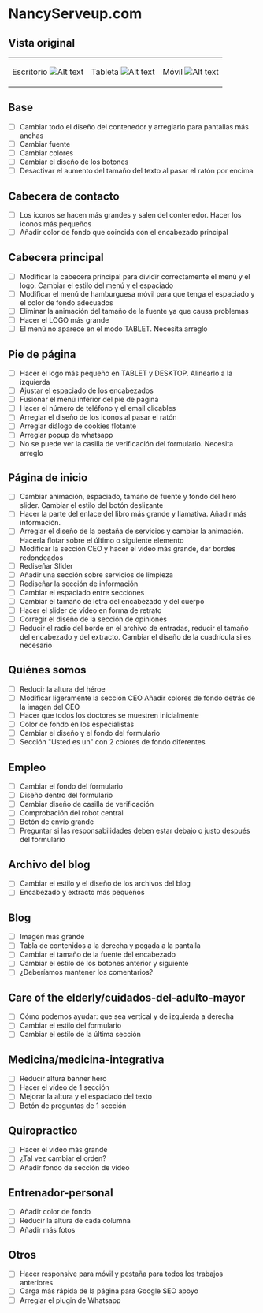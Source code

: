 # NancyServeup.com

## Vista original

<table>
<tr valign=top align=center>
<td>

Escritorio
![Alt text](images/image.png)

</td>
<td>

Tableta
![Alt text](images/image-1.png)

</td>
<td>

Móvil
![Alt text](images/image-2.png)

</td>
</tr>
</table>

## Base

- [ ] Cambiar todo el diseño del contenedor y arreglarlo para pantallas más anchas
- [ ] Cambiar fuente
- [ ] Cambiar colores
- [ ] Cambiar el diseño de los botones
- [ ] Desactivar el aumento del tamaño del texto al pasar el ratón por encima

## Cabecera de contacto

- [ ] Los iconos se hacen más grandes y salen del contenedor. Hacer los iconos más pequeños
- [ ] Añadir color de fondo que coincida con el encabezado principal

## Cabecera principal

- [ ] Modificar la cabecera principal para dividir correctamente el menú y el logo. Cambiar el estilo del menú y el espaciado
- [ ] Modificar el menú de hamburguesa móvil para que tenga el espaciado y el color de fondo adecuados
- [ ] Eliminar la animación del tamaño de la fuente ya que causa problemas
- [ ] Hacer el LOGO más grande
- [ ] El menú no aparece en el modo TABLET. Necesita arreglo

## Pie de página

- [ ] Hacer el logo más pequeño en TABLET y DESKTOP. Alinearlo a la izquierda
- [ ] Ajustar el espaciado de los encabezados
- [ ] Fusionar el menú inferior del pie de página
- [ ] Hacer el número de teléfono y el email clicables
- [ ] Arreglar el diseño de los iconos al pasar el ratón
- [ ] Arreglar diálogo de cookies flotante
- [ ] Arreglar popup de whatsapp
- [ ] No se puede ver la casilla de verificación del formulario. Necesita arreglo

## Página de inicio

- [ ] Cambiar animación, espaciado, tamaño de fuente y fondo del hero slider. Cambiar el estilo del botón deslizante
- [ ] Hacer la parte del enlace del libro más grande y llamativa. Añadir más información.
- [ ] Arreglar el diseño de la pestaña de servicios y cambiar la animación. Hacerla flotar sobre el último o siguiente elemento
- [ ] Modificar la sección CEO y hacer el vídeo más grande, dar bordes redondeados
- [ ] Rediseñar Slider
- [ ] Añadir una sección sobre servicios de limpieza
- [ ] Rediseñar la sección de información
- [ ] Cambiar el espaciado entre secciones
- [ ] Cambiar el tamaño de letra del encabezado y del cuerpo
- [ ] Hacer el slider de vídeo en forma de retrato
- [ ] Corregir el diseño de la sección de opiniones
- [ ] Reducir el radio del borde en el archivo de entradas, reducir el tamaño del encabezado y del extracto. Cambiar el diseño de la cuadrícula si es necesario

## Quiénes somos

- [ ] Reducir la altura del héroe
- [ ] Modificar ligeramente la sección CEO Añadir colores de fondo detrás de la imagen del CEO
- [ ] Hacer que todos los doctores se muestren inicialmente
- [ ] Color de fondo en los especialistas
- [ ] Cambiar el diseño y el fondo del formulario
- [ ] Sección "Usted es un" con 2 colores de fondo diferentes

## Empleo

- [ ] Cambiar el fondo del formulario
- [ ] Diseño dentro del formulario
- [ ] Cambiar diseño de casilla de verificación
- [ ] Comprobación del robot central
- [ ] Botón de envío grande
- [ ] Preguntar si las responsabilidades deben estar debajo o justo después del formulario

## Archivo del blog

- [ ] Cambiar el estilo y el diseño de los archivos del blog
- [ ] Encabezado y extracto más pequeños

## Blog

- [ ] Imagen más grande
- [ ] Tabla de contenidos a la derecha y pegada a la pantalla
- [ ] Cambiar el tamaño de la fuente del encabezado
- [ ] Cambiar el estilo de los botones anterior y siguiente
- [ ] ¿Deberíamos mantener los comentarios?

## Care of the elderly/cuidados-del-adulto-mayor

- [ ] Cómo podemos ayudar: que sea vertical y de izquierda a derecha
- [ ] Cambiar el estilo del formulario
- [ ] Cambiar el estilo de la última sección

## Medicina/medicina-integrativa

- [ ] Reducir altura banner hero
- [ ] Hacer el vídeo de 1 sección
- [ ] Mejorar la altura y el espaciado del texto
- [ ] Botón de preguntas de 1 sección

## Quiropractico

- [ ] Hacer el video más grande
- [ ] ¿Tal vez cambiar el orden?
- [ ] Añadir fondo de sección de vídeo

## Entrenador-personal

- [ ] Añadir color de fondo
- [ ] Reducir la altura de cada columna
- [ ] Añadir más fotos

## Otros

- [ ] Hacer responsive para móvil y pestaña para todos los trabajos anteriores
- [ ] Carga más rápida de la página para Google SEO apoyo
- [ ] Arreglar el plugin de Whatsapp
